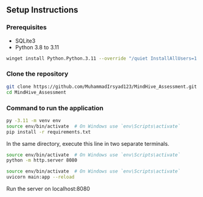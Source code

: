 ## Setup Instructions


### Prerequisites

- SQLite3
- Python 3.8 to 3.11 
```bash
winget install Python.Python.3.11 --override "/quiet InstallAllUsers=1 PrependPath=1 TargetDir=C:\Your\Custom\Path" # If python 3.11 is not in your machine yet
```

### Clone the repository

```bash
git clone https://github.com/MuhammadIrsyad123/MindHive_Assessment.git
cd MindHive_Assessment
```

### Command to run the application

```bash
py -3.11 -m venv env
source env/bin/activate  # On Windows use `env\Scripts\activate`
pip install -r requirements.txt
```

In the same directory, execute this line in two separate terminals.

```bash
source env/bin/activate  # On Windows use `env\Scripts\activate`
python -m http.server 8080
```
```bash
source env/bin/activate  # On Windows use `env\Scripts\activate`
uvicorn main:app --reload
```

Run the server on localhost:8080
